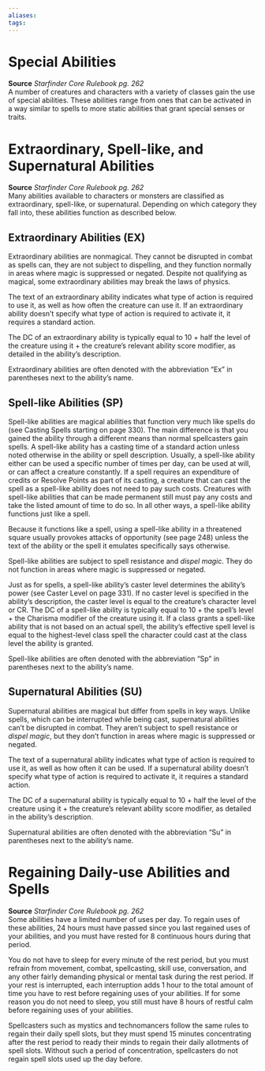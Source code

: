 ```yaml
---
aliases: 
tags: 
---
```


# Special Abilities

**Source** _Starfinder Core Rulebook pg. 262_  
A number of creatures and characters with a variety of classes gain the use of special abilities. These abilities range from ones that can be activated in a way similar to spells to more static abilities that grant special senses or traits.  

# Extraordinary, Spell-like, and Supernatural Abilities

**Source** _Starfinder Core Rulebook pg. 262_  
Many abilities available to characters or monsters are classified as extraordinary, spell-like, or supernatural. Depending on which category they fall into, these abilities function as described below.

## Extraordinary Abilities (EX)

Extraordinary abilities are nonmagical. They cannot be disrupted in combat as spells can, they are not subject to dispelling, and they function normally in areas where magic is suppressed or negated. Despite not qualifying as magical, some extraordinary abilities may break the laws of physics.

The text of an extraordinary ability indicates what type of action is required to use it, as well as how often the creature can use it. If an extraordinary ability doesn’t specify what type of action is required to activate it, it requires a standard action.

The DC of an extraordinary ability is typically equal to 10 + half the level of the creature using it + the creature’s relevant ability score modifier, as detailed in the ability’s description.

Extraordinary abilities are often denoted with the abbreviation “Ex” in parentheses next to the ability’s name.

## Spell-like Abilities (SP)

Spell-like abilities are magical abilities that function very much like spells do (see Casting Spells starting on page 330). The main difference is that you gained the ability through a different means than normal spellcasters gain spells. A spell-like ability has a casting time of a standard action unless noted otherwise in the ability or spell description. Usually, a spell-like ability either can be used a specific number of times per day, can be used at will, or can affect a creature constantly. If a spell requires an expenditure of credits or Resolve Points as part of its casting, a creature that can cast the spell as a spell-like ability does not need to pay such costs. Creatures with spell-like abilities that can be made permanent still must pay any costs and take the listed amount of time to do so. In all other ways, a spell-like ability functions just like a spell.

Because it functions like a spell, using a spell-like ability in a threatened square usually provokes attacks of opportunity (see page 248) unless the text of the ability or the spell it emulates specifically says otherwise.

Spell-like abilities are subject to spell resistance and _dispel magic_. They do not function in areas where magic is suppressed or negated.

Just as for spells, a spell-like ability’s caster level determines the ability’s power (see Caster Level on page 331). If no caster level is specified in the ability’s description, the caster level is equal to the creature’s character level or CR. The DC of a spell-like ability is typically equal to 10 + the spell’s level + the Charisma modifier of the creature using it. If a class grants a spell-like ability that is not based on an actual spell, the ability’s effective spell level is equal to the highest-level class spell the character could cast at the class level the ability is granted.

Spell-like abilities are often denoted with the abbreviation “Sp” in parentheses next to the ability’s name.

## Supernatural Abilities (SU)

Supernatural abilities are magical but differ from spells in key ways. Unlike spells, which can be interrupted while being cast, supernatural abilities can’t be disrupted in combat. They aren’t subject to spell resistance or _dispel magic_, but they don’t function in areas where magic is suppressed or negated.

The text of a supernatural ability indicates what type of action is required to use it, as well as how often it can be used. If a supernatural ability doesn’t specify what type of action is required to activate it, it requires a standard action.

The DC of a supernatural ability is typically equal to 10 + half the level of the creature using it + the creature’s relevant ability score modifier, as detailed in the ability’s description.

Supernatural abilities are often denoted with the abbreviation “Su” in parentheses next to the ability’s name.

# Regaining Daily-use Abilities and Spells

**Source** _Starfinder Core Rulebook pg. 262_  
Some abilities have a limited number of uses per day. To regain uses of these abilities, 24 hours must have passed since you last regained uses of your abilities, and you must have rested for 8 continuous hours during that period.

You do not have to sleep for every minute of the rest period, but you must refrain from movement, combat, spellcasting, skill use, conversation, and any other fairly demanding physical or mental task during the rest period. If your rest is interrupted, each interruption adds 1 hour to the total amount of time you have to rest before regaining uses of your abilities. If for some reason you do not need to sleep, you still must have 8 hours of restful calm before regaining uses of your abilities.

Spellcasters such as mystics and technomancers follow the same rules to regain their daily spell slots, but they must spend 15 minutes concentrating after the rest period to ready their minds to regain their daily allotments of spell slots. Without such a period of concentration, spellcasters do not regain spell slots used up the day before.